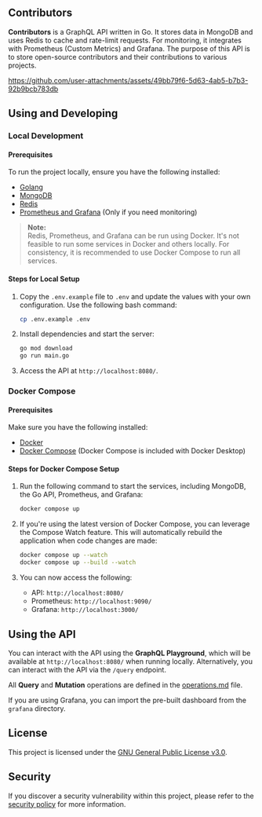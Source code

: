 ## Contributors

**Contributors** is a GraphQL API written in Go. It stores data in MongoDB and uses Redis to cache and rate-limit requests. For monitoring, it integrates with Prometheus (Custom Metrics) and Grafana. The purpose of this API is to store open-source contributors and their contributions to various projects.

https://github.com/user-attachments/assets/49bb79f6-5d63-4ab5-b7b3-92b9bcb783db

## Using and Developing

### Local Development

#### Prerequisites

To run the project locally, ensure you have the following installed:

- [Golang](https://golang.org/)
- [MongoDB](https://www.mongodb.com/)
- [Redis](https://redis.io/)
- [Prometheus and Grafana](https://prometheus.io/docs/visualization/grafana/) (Only if you need monitoring)

> **Note:**  
> Redis, Prometheus, and Grafana can be run using Docker. It's not feasible to run some services in Docker and others locally. For consistency, it is recommended to use Docker Compose to run all services.

#### Steps for Local Setup

1. Copy the `.env.example` file to `.env` and update the values with your own configuration. Use the following bash command:
   ```bash
   cp .env.example .env
   ```

2. Install dependencies and start the server:
   ```bash
   go mod download
   go run main.go
   ```

3. Access the API at `http://localhost:8080/`.

### Docker Compose

#### Prerequisites

Make sure you have the following installed:

- [Docker](https://www.docker.com/)
- [Docker Compose](https://docs.docker.com/compose/) (Docker Compose is included with Docker Desktop)

#### Steps for Docker Compose Setup

1. Run the following command to start the services, including MongoDB, the Go API, Prometheus, and Grafana:
   ```bash
   docker compose up
   ```

2. If you're using the latest version of Docker Compose, you can leverage the Compose Watch feature. This will automatically rebuild the application when code changes are made:
   ```bash
   docker compose up --watch
   docker compose up --build --watch
   ```

3. You can now access the following:
   - API: `http://localhost:8080/`
   - Prometheus: `http://localhost:9090/`
   - Grafana: `http://localhost:3000/`

## Using the API

You can interact with the API using the **GraphQL Playground**, which will be available at `http://localhost:8080/` when running locally. Alternatively, you can interact with the API via the `/query` endpoint.

All **Query** and **Mutation** operations are defined in the [operations.md](operations.md) file.

If you are using Grafana, you can import the pre-built dashboard from the `grafana` directory.

## License

This project is licensed under the [GNU General Public License v3.0](LICENSE).

## Security

If you discover a security vulnerability within this project, please refer to the [security policy](SECURITY.md) for more information.
